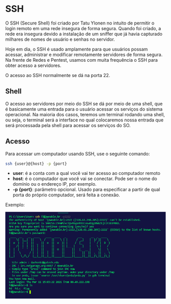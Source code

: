 # SSH

O SSH (Secure Shell) foi criado por Tatu Ylonen no intuito de permitir o login remoto em uma rede insegura de forma segura. Quando foi criado, a rede era insegura devido a instalação de um sniffer que já havia capturado milhares de nomes de usuário e senhas no servidor.

Hoje em dia, o SSH é usado amplamente para que usuários possam acessar, administrar e modificar remotamente servidores de forma segura. Na frente de Redes e Pentest, usamos com muita frequência o SSH para obter acesso a servidores.

O acesso ao SSH normalmente se dá na porta 22.

## Shell

O acesso ao servidores por meio do SSH se dá por meio de uma shell, que é basicamente uma entrada para o usuário acessar os serviços do sistema operacional. Na maioria dos casos, teremos um terminal rodando uma shell, ou seja, o terminal será a interface no qual colocaremos nossa entrada que será processada pela shell para acessar os serviços do SO.

## Acesso

Para acessar um computador usando SSH, use o seguinte comando:

```bash
ssh {user}@{host} -p {port}
```

- **user**: é a conta com a qual você vai ter acesso ao computador remoto
- **host**: é o computador que você vai se conectar. Pode ser o nome do domínio ou o endereço IP, por exemplo.
- **-p {port}**: parâmetro opcional. Usado para especificar a partir de qual porta do próprio computador, será feita a conexão.

Exemplo:

![img/ssh1.png](img/ssh1.png)

